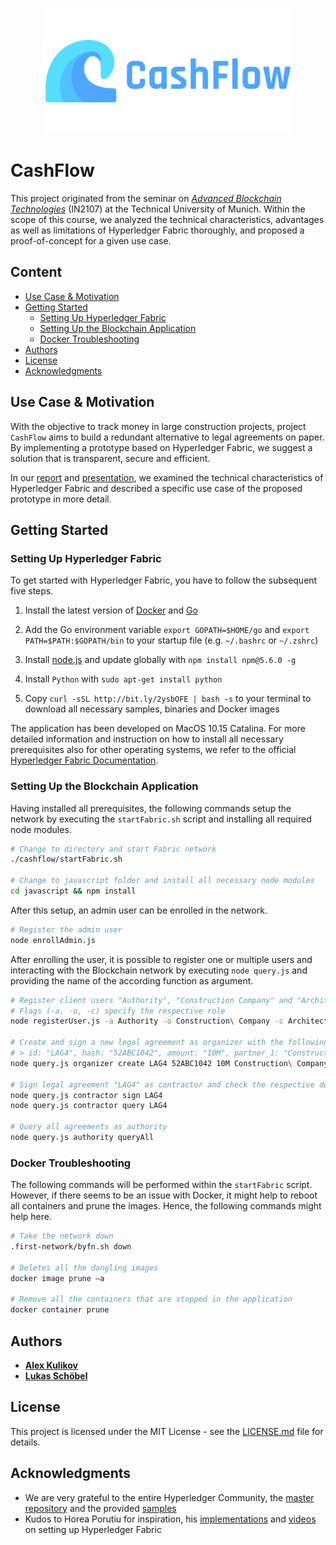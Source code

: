<p align="center">
    <br>
    <img src="https://raw.githubusercontent.com/lukaschoebel/cashflow/develop/assets/cashflow_header.png" width="400"/>
    <br>
<p>

# CashFlow

This project originated from the seminar on [*Advanced Blockchain Technologies*](https://www.in.tum.de/i13/teaching/winter-semester-201920/advanced-seminar-blockchain-technologies/) (IN2107) at the Technical University of Munich. Within the scope of this course, we analyzed the technical characteristics, advantages as well as limitations of Hyperledger Fabric thoroughly, and proposed a proof-of-concept for a given use case.

## Content

<!-- START doctoc generated TOC please keep comment here to allow auto update -->
<!-- DON'T EDIT THIS SECTION, INSTEAD RE-RUN doctoc TO UPDATE -->


- [Use Case & Motivation](#use-case--motivation)
- [Getting Started](#getting-started)
  - [Setting Up Hyperledger Fabric](#setting-up-hyperledger-fabric)
  - [Setting Up the Blockchain Application](#setting-up-the-blockchain-application)
  - [Docker Troubleshooting](#docker-troubleshooting)
- [Authors](#authors)
- [License](#license)
- [Acknowledgments](#acknowledgments)

<!-- END doctoc generated TOC please keep comment here to allow auto update -->

## Use Case & Motivation

With the objective to track money in large construction projects, project `CashFlow` aims to build a redundant alternative to legal agreements on paper. By implementing a prototype based on Hyperledger Fabric, we suggest a solution that is transparent, secure and efficient.

In our [report](https://raw.githubusercontent.com/lukaschoebel/cashflow/develop/HyperledgerFabric_Report_KulikovSchoebel.pdf) and [presentation](https://raw.githubusercontent.com/lukaschoebel/cashflow/develop/HyperledgerFabric_Presentation_KulikovSchoebel.pdf), we examined the technical characteristics of Hyperledger Fabric and described a specific use case of the proposed prototype in more detail.

## Getting Started

### Setting Up Hyperledger Fabric

To get started with Hyperledger Fabric, you have to follow the subsequent five steps.

1. Install the latest version of [Docker](https://www.docker.com/get-started) and [Go](https://golang.org/dl/)

2. Add the Go environment variable `export GOPATH=$HOME/go` and `export PATH=$PATH:$GOPATH/bin` to your startup file (e.g. `~/.bashrc` or `~/.zshrc`)

3. Install [node.js](https://nodejs.org/en/download/) and update globally with `npm install npm@5.6.0 -g`

4. Install `Python` with `sudo apt-get install python`

5. Copy `curl -sSL http://bit.ly/2ysbOFE | bash -s` to your terminal to download all necessary samples, binaries and Docker images

The application has been developed on MacOS 10.15 Catalina. For more detailed information and instruction on how to install all necessary prerequisites also for other operating systems, we refer to the official [Hyperledger Fabric Documentation](https://hyperledger-fabric.readthedocs.io/en/release-1.4/getting_started.html).

### Setting Up the Blockchain Application

Having installed all prerequisites, the following commands setup the network by executing the `startFabric.sh` script and installing all required node modules.

```bash
# Change to directory and start Fabric network
./cashflow/startFabric.sh

# Change to javascript folder and install all necessary node modules
cd javascript && npm install
```

After this setup, an admin user can be enrolled in the network.

```bash
# Register the admin user
node enrollAdmin.js
```

After enrolling the user, it is possible to register one or multiple users and interacting with the Blockchain network by executing `node query.js` and providing the name of the according function as argument.

```bash
# Register client users "Authority", "Construction Company" and "Architect"
# Flags (-a, -o, -c) specify the respective role
node registerUser.js -a Authority -o Construction\ Company -c Architect

# Create and sign a new legal agreement as organizer with the following parameters:
# > id: "LAG4", hash: "52ABC1042", amount: "10M", partner_1: "Construction Company", partner_2: "Architect"
node query.js organizer create LAG4 52ABC1042 10M Construction\ Company Architect

# Sign legal agreement "LAG4" as contractor and check the respective document
node query.js contractor sign LAG4
node query.js contractor query LAG4

# Query all agreements as authority
node query.js authority queryAll
```

### Docker Troubleshooting

The following commands will be performed within the `startFabric` script. However, if there seems to be an issue with Docker, it might help to reboot all containers and prune the images. Hence, the following commands might help here.

```bash
# Take the network down
.first-network/byfn.sh down

# Deletes all the dangling images
docker image prune –a

# Remove all the containers that are stopped in the application
docker container prune
```

## Authors

- [**Alex Kulikov**](https://github.com/alex-kulikov-git)
- [**Lukas Schöbel**](https://github.com/lukaschoebel)

## License

This project is licensed under the MIT License - see the [LICENSE.md](https://github.com/lukaschoebel/cashflow/blob/develop/LICENSE) file for details.

## Acknowledgments

- We are very grateful to the entire Hyperledger Community, the [master repository](https://github.com/hyperledger/fabric) and the provided [samples](https://github.com/hyperledger/fabric-samples)
- Kudos to Horea Porutiu for inspiration, his [implementations](https://github.com/horeaporutiu/commercialPaperLoopback) and [videos](https://www.youtube.com/watch?v=1Evy4Zuppm0) on setting up Hyperledger Fabric
